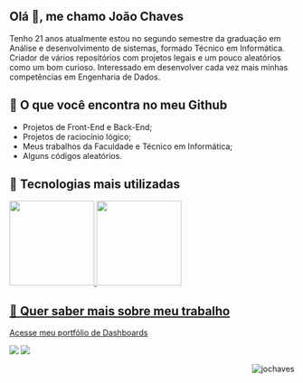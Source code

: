 
## Olá 👋, me chamo João Chaves

Tenho 21 anos atualmente estou no segundo semestre da graduação em Análise e desenvolvimento de sistemas, formado Técnico em Informática. Criador de vários repositórios com projetos legais e um pouco aleatórios como um bom curioso. Interessado em desenvolver cada vez mais minhas competências em  Engenharia de Dados.

## 💬 O que você encontra no meu Github

- Projetos de Front-End e Back-End; <br>
- Projetos de raciocínio lógico; <br>
- Meus trabalhos da Faculdade e Técnico em Informática; <br>
- Alguns códigos aleatórios.

## 🚀 Tecnologias mais utilizadas
 <a href="https://github.com/Jochaves/">
  <img height="150em" src="https://github-readme-stats.vercel.app/api?username=Jochaves&show_icons=true&theme=gruvbox&include_all_commits=true&count_private=true"/>
  <img height="150em" src="https://github-readme-stats.vercel.app/api/top-langs/?username=Jochaves&layout=compact&langs_count=7&theme=gruvbox"/>
</div>


## 🔎 Quer saber mais sobre meu trabalho 
Acesse meu portfólio de [Dashboards](https://sites.google.com/view/portflio-joao-chaves/in%C3%ADcio)
<div> 
   <a href="https://www.linkedin.com/in/jo%C3%A3o-chaves-09/" target="_blank"><img src="https://img.shields.io/badge/-LinkedIn-%230077B5?style=for-the-badge&logo=linkedin&logoColor=white" target="_blank"></a> 
  <a href = "mailto:joaogbsantana@gmail.com"><img src="https://img.shields.io/badge/Gmail-D14836?style=for-the-badge&logo=gmail&logoColor=white" target="_blank"></a>
 
</div>



<p align="right"> <img src="https://komarev.com/ghpvc/?username=jochaves&label=Profile%20views&color=0e75b6&style=flat" alt="jochaves" /> </p>







